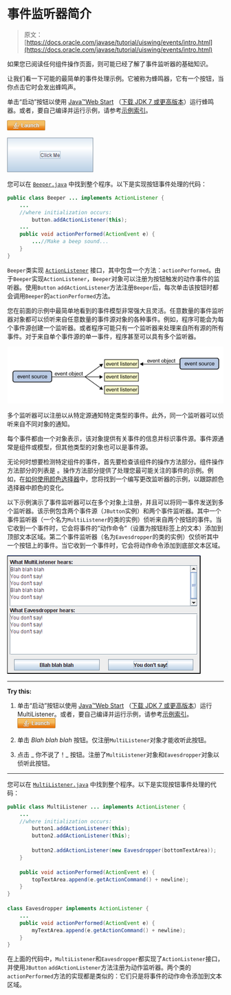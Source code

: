 # 事件监听器简介

> 原文： [https://docs.oracle.com/javase/tutorial/uiswing/events/intro.html](https://docs.oracle.com/javase/tutorial/uiswing/events/intro.html)

如果您已阅读任何组件操作页面，则可能已经了解了事件监听器的基础知识。

让我们看一下可能的最简单的事件处理示例。它被称为蜂鸣器，它有一个按钮，当你点击它时会发出蜂鸣声。

单击“启动”按钮以使用 [Java™Web Start](http://www.oracle.com/technetwork/java/javase/javawebstart/index.html) （[下载 JDK 7 或更高版本](http://www.oracle.com/technetwork/java/javase/downloads/index.html)）运行蜂鸣器。或者，要自己编译并运行示例，请参考[示例索引](../examples/events/index.html#Beeper)。

[![Launches the Beeper example](img/4707a69a17729d71c56b2bdbbb4cc61c.jpg)](https://docs.oracle.com/javase/tutorialJWS/samples/uiswing/BeeperProject/Beeper.jnlp)

![A Click Me Beeper Button](img/d32222565074768546aa3ee411bacdb9.jpg)

您可以在 [`Beeper.java`](../examples/events/BeeperProject/src/events/Beeper.java) 中找到整个程序。以下是实现按钮事件处理的代码：

```java
public class Beeper ... implements ActionListener {
    ...
    //where initialization occurs:
        button.addActionListener(this);
    ...
    public void actionPerformed(ActionEvent e) {
        ...//Make a beep sound...
    }
}

```

`Beeper`类实现 [`ActionListener`](actionlistener.html) 接口，其中包含一个方法：`actionPerformed`。由于`Beeper`实现`ActionListener`，`Beeper`对象可以注册为按钮触发的动作事件的监听器。使用`Button` `addActionListener`方法注册`Beeper`后，每次单击该按钮时都会调用`Beeper`的`actionPerformed`方法。

您在前面的示例中最简单地看到的事件模型非常强大且灵活。任意数量的事件监听器对象都可以侦听来自任意数量的事件源对象的各种事件。例如，程序可能会为每个事件源创建一个监听器。或者程序可能只有一个监听器来处理来自所有源的所有事件。对于来自单个事件源的单一事件，程序甚至可以具有多个监听器。

![Event source with multiple listeners](img/fc22018d59de96099a96b840fcb501a0.jpg)

多个监听器可以注册以从特定源通知特定类型的事件。此外，同一个监听器可以侦听来自不同对象的通知。

每个事件都由一个对象表示，该对象提供有关事件的信息并标识事件源。事件源通常是组件或模型，但其他类型的对象也可以是事件源。

无论何时想要检测特定组件的事件，首先要检查该组件的操作方法部分。组件操作方法部分的列表是 [](../components/componentlist.html) 。操作方法部分提供了处理您最可能关注的事件的示例。例如，在[如何使用颜色选择器](../components/colorchooser.html)中，您将找到一个编写更改监听器的示例，以跟踪颜色选择器中颜色的变化。

以下示例演示了事件监听器可以在多个对象上注册，并且可以将同一事件发送到多个监听器。该示例包含两个事件源（`JButton`实例）和两个事件监听器。其中一个事件监听器（一个名为`MultiListener`的类的实例）侦听来自两个按钮的事件。当它收到一个事件时，它会将事件的“动作命令”（设置为按钮标签上的文本）添加到顶部文本区域。第二个事件监听器（名为`Eavesdropper`的类的实例）仅侦听其中一个按钮上的事件。当它收到一个事件时，它会将动作命令添加到底部文本区域。

![MultiListener and Eavesdropper responses to buttons](img/dfa0492f3ac52441ebe7df70791787ae.jpg)

* * *

**Try this:** 

1.  单击“启动”按钮以使用 [Java™Web Start](http://www.oracle.com/technetwork/java/javase/javawebstart/index.html) （[下载 JDK 7 或更高版本](http://www.oracle.com/technetwork/java/javase/downloads/index.html)）运行 MultiListener。或者，要自己编译并运行示例，请参考[示例索引](../examples/events/index.html#MultiListener)。 [![Launches the MultiListener example](img/4707a69a17729d71c56b2bdbbb4cc61c.jpg)](https://docs.oracle.com/javase/tutorialJWS/samples/uiswing/MultiListenerProject/MultiListener.jnlp) 

2.  单击 _Blah blah blah_ 按钮。仅注册`MultiListener`对象才能收听此按钮。
3.  点击 _ 你不说了！_ 按钮。注册了`MultiListener`对象和`Eavesdropper`对象以侦听此按钮。

* * *

您可以在 [`MultiListener.java`](../examples/events/MultiListenerProject/src/events/MultiListener.java) 中找到整个程序。以下是实现按钮事件处理的代码：

```java
public class MultiListener ... implements ActionListener {
    ...
    //where initialization occurs:
        button1.addActionListener(this);
        button2.addActionListener(this);

        button2.addActionListener(new Eavesdropper(bottomTextArea));
    }

    public void actionPerformed(ActionEvent e) {
        topTextArea.append(e.getActionCommand() + newline);
    }
}

class Eavesdropper implements ActionListener {
    ...
    public void actionPerformed(ActionEvent e) {
        myTextArea.append(e.getActionCommand() + newline);
    }
}

```

在上面的代码中，`MultiListener`和`Eavesdropper`都实现了`ActionListener`接口，并使用`JButton` `addActionListener`方法注册为动作监听器。两个类的`actionPerformed`方法的实现都是类似的：它们只是将事件的动作命令添加到文本区域。